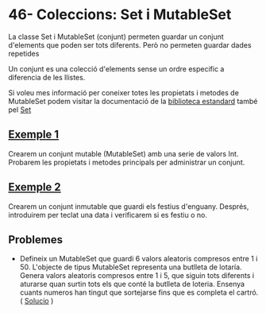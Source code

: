 # 46-  Coleccions: Set i MutableSet

La classe Set i MutableSet (conjunt) permeten guardar un conjunt d'elements que poden ser tots diferents. Però no permeten guardar dades repetides

Un conjunt es una colecció d'elements sense un ordre especific a diferencia de les llistes.

Si voleu mes informació per coneixer totes les propietats i metodes de MutableSet podem visitar la documentació de la [biblioteca estandard](https://kotlinlang.org/api/latest/jvm/stdlib/kotlin.collections/-mutable-set/)
també pel [Set](https://kotlinlang.org/api/latest/jvm/stdlib/kotlin.collections/-set/)

## [Exemple 1](https://github.com/marcmoiagese/curskotlin/blob/master/46-Coleccions_Set_i_MutableSet/Exemple1/src/main/kotlin/Main.kt)

Crearem un conjunt mutable (MutableSet) amb una serie de valors Int. Probarem les propietats i metodes principals per administrar un conjunt.

## [Exemple 2](https://github.com/marcmoiagese/curskotlin/blob/master/46-Coleccions_Set_i_MutableSet/Exemple2/src/main/kotlin/Main.kt)

Crearem un conjunt inmutable que guardi els festius d'enguany.
Després, introduirem per teclat una data i verificarem si es festiu o no.

## Problemes

- Defineix un MutableSet que guardi 6 valors aleatoris compresos entre 1 i 50. L'objecte de tipus MutableSet representa una butlleta de lotaría. 
  Genera valors aleatoris compresos entre 1 i 5, que siguin tots diferents i aturarse quan surtin tots els que conté la butlleta de loteria.
  Ensenya cuants numeros han tingut que sortejarse fins que es completa el cartró. ( [Solucio](https://github.com/marcmoiagese/curskotlin/blob/master/46-Coleccions_Set_i_MutableSet/Problema1/src/main/kotlin/Main.kt) )
